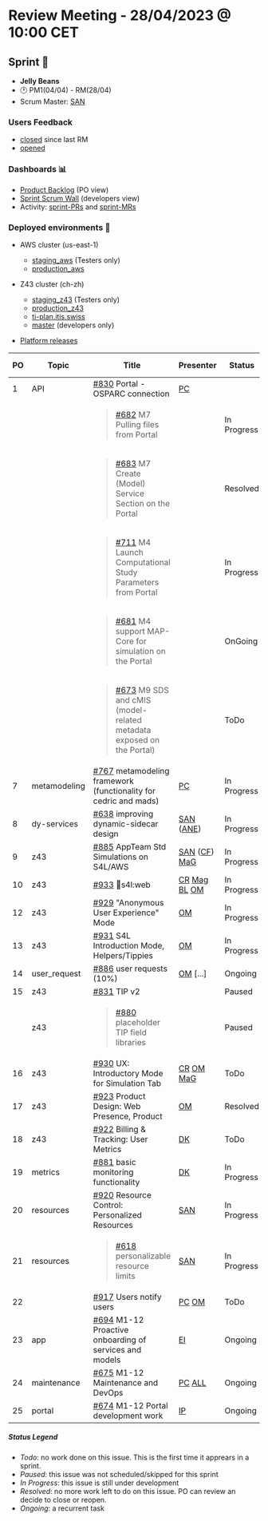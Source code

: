 # Review Meeting - 28/04/2023 @ 10:00 CET

## Sprint 🏃
- **Jelly Beans**
- 🕐 PM1(04/04) - RM(28/04)
- Scrum Master: [SAN]

### Users Feedback

- [closed](https://github.com/issues?q=is%3Aissue+user%3AITISFoundation+archived%3Afalse+is%3Aclosed+label%3AFeedback+closed%3A%3E2023-03-30+) since last RM
- [opened](https://github.com/ITISFoundation/osparc-issues/issues?q=is%3Aissue+is%3Aopen+sort%3Areactions)

### Dashboards 📊

- [Product Backlog](https://github.com/orgs/ITISFoundation/projects/3) (PO view)
- [Sprint Scrum Wall](https://github.com/orgs/ITISFoundation/projects/9) (developers view)
- Activity: [sprint-PRs](https://github.com/pulls?q=is%3Apr+user%3AITISFoundation+archived%3Afalse+milestone%3A%22Jelly+Beans%22) and [sprint-MRs](https://git.speag.com/groups/oSparc/-/merge_requests)

### Deployed environments 🚀

- AWS cluster (us-east-1)
  - [staging_aws](https://staging.osparc.io) (Testers only)
  - [production_aws](https://osparc.io)
- Z43 cluster (ch-zh)
  - [staging_z43](http://osparc-staging.speag.com) (Testers only)
  - [production_z43](http://osparc.speag.com)
  - [ti-plan.itis.swiss](http://ti-plan.itis.swiss)
  - [master](https://osparc-master.speag.com) (developers only)

- [Platform releases](https://github.com/ITISFoundation/osparc-simcore/releases)

| PO  | Topic        | Title                                                                             | Presenter | Status      | Start-Time | Duration |
| --- | ------------ | --------------------------------------------------------------------------------- | --------- | ----------- | ---------- | -------- |
| 1   | API          | [#830] Portal - OSPARC connection                                                 | [PC]      |             |            |        |
|     |              | <blockquote>[#682] M7 Pulling files from Portal</blockquote>                             |           | In Progress |            |   3'         |
|     |              | <blockquote>[#683] M7 Create (Model) Service Section on the Portal</blockquote>          |           | Resolved    |            |   1'      |
|     |              | <blockquote>[#711] M4 Launch Computational Study Parameters from Portal</blockquote>     |           | In Progress |            |   2'       |
|     |              | <blockquote>[#681] M4 support MAP-Core for simulation on the Portal</blockquote>         |           | OnGoing     |            |   1'      |
|     |              | <blockquote>[#673] M9 SDS and cMIS (model-related metadata exposed on the Portal)</blockquote> |     | ToDo        |            |   1'       |
| 7   | metamodeling | [#767] metamodeling framework (functionality for cedric and mads)                 | [PC]      | In Progress |            |    4'      |
| 8   | dy-services  | [#638] improving dynamic-sidecar design                                           | [SAN] ([ANE])     | In Progress |            |     2'     |
| 9   | z43          | [#885] AppTeam Std Simulations on S4L/AWS                                         | [SAN] ([CF]) [MaG] | In Progress | |    2'      |
| 10  | z43          | [#933] 🚀s4l:web                                                                 | [CR] [Mag] [BL] [OM] | In Progress  | | CR(+BL): 8'         |
| 12  | z43          | [#929] "Anonymous User Experience" Mode                                           | [OM]      | In Progress |            |    2'    |
| 13  | z43          | [#931] S4L Introduction Mode, Helpers/Tippies                                     | [OM]      | In Progress |            |    3'    |
| 14  | user_request | [#886] user requests (10%)                                                        | [OM] [...]| Ongoing     |            |    5'    |
| 15   | z43          | [#831] TIP v2                                                                    |           | Paused      |            |        |
|   | z43          | <blockquote>[#880] placeholder TIP field libraries</blockquote>                     |           | Paused      |            |       |
| 16 | z43         | [#930] UX: Introductory Mode for Simulation Tab | [CR] [OM] [MaG] | ToDo |  |   |
| 17 | z43         | [#923] Product Design: Web Presence, Product                                        | [OM]      | Resolved    |            | 3'      |
| 18 | z43         | [#922] Billing & Tracking: User Metrics | [DK] | ToDo | | |
| 19  | metrics      | [#881] basic monitoring functionality                                             | [DK]      | In Progress |            |        |
| 20  | resources    | [#920] Resource Control: Personalized Resources | [SAN] | In Progress | | 0' |
| 21  | resources    | <blockquote>[#618] personalizable resource limits</blockquote>                                             | [SAN]     | In Progress |            | 1'       |
| 22  |              | [#917] Users notify users | [PC] [OM] | ToDo | | 0' |
| 23  | app          | [#694] M1-12 Proactive onboarding of services and models                          | [EI]      | Ongoing     |            |   5'    |
| 24  | maintenance  | [#675] M1-12 Maintenance and DevOps                                               | [PC] [ALL] | Ongoing    |           |   3'+2'     |
| 25  | portal       | [#674] M1-12 Portal development work                                              | [IP]      | Ongoing     |            |        |





##### Status Legend

- _Todo_: no work done on this issue. This is the first time it apprears in a sprint.
- _Paused_: this issue was not scheduled/skipped for this sprint
- _In Progress_: this issue is still under development
- _Resolved_: no more work left to do on this issue. PO can review an decide to close or reopen.
- _Ongoing_: a recurrent task

[online]: http://status.osparc.io/
[operational]: https://git.speag.com/oSparc/e2e-testing/-/pipelines
[performant]: https://git.speag.com/oSparc/e2e-portal-testing/-/pipelines


[#355]: https://github.com/ITISFoundation/osparc-issues/issues/355
[#618]: https://github.com/ITISFoundation/osparc-issues/issues/618
[#638]: https://github.com/ITISFoundation/osparc-issues/issues/638
[#654]: https://github.com/ITISFoundation/osparc-issues/issues/654
[#657]: https://github.com/ITISFoundation/osparc-issues/issues/657
[#668]: https://github.com/ITISFoundation/osparc-issues/issues/668
[#673]: https://github.com/ITISFoundation/osparc-issues/issues/673
[#674]: https://github.com/ITISFoundation/osparc-issues/issues/674
[#675]: https://github.com/ITISFoundation/osparc-issues/issues/675
[#676]: https://github.com/ITISFoundation/osparc-issues/issues/676
[#681]: https://github.com/ITISFoundation/osparc-issues/issues/681
[#682]: https://github.com/ITISFoundation/osparc-issues/issues/682
[#683]: https://github.com/ITISFoundation/osparc-issues/issues/683
[#693]: https://github.com/ITISFoundation/osparc-issues/issues/693
[#694]: https://github.com/ITISFoundation/osparc-issues/issues/694
[#711]: https://github.com/ITISFoundation/osparc-issues/issues/711
[#740]: https://github.com/ITISFoundation/osparc-issues/issues/740
[#741]: https://github.com/ITISFoundation/osparc-issues/issues/741
[#765]: https://github.com/ITISFoundation/osparc-issues/issues/765
[#766]: https://github.com/ITISFoundation/osparc-issues/issues/766
[#767]: https://github.com/ITISFoundation/osparc-issues/issues/767
[#793]: https://github.com/ITISFoundation/osparc-issues/issues/793
[#829]: https://github.com/ITISFoundation/osparc-issues/issues/829
[#830]: https://github.com/ITISFoundation/osparc-issues/issues/830
[#831]: https://github.com/ITISFoundation/osparc-issues/issues/831
[#878]: https://github.com/ITISFoundation/osparc-issues/issues/878
[#879]: https://github.com/ITISFoundation/osparc-issues/issues/879
[#880]: https://github.com/ITISFoundation/osparc-issues/issues/880
[#881]: https://github.com/ITISFoundation/osparc-issues/issues/881
[#885]: https://github.com/ITISFoundation/osparc-issues/issues/885
[#886]: https://github.com/ITISFoundation/osparc-issues/issues/886
[#917]: https://github.com/ITISFoundation/osparc-issues/issues/917
[#920]: https://github.com/ITISFoundation/osparc-issues/issues/920
[#922]: https://github.com/ITISFoundation/osparc-issues/issues/922
[#923]: https://github.com/ITISFoundation/osparc-issues/issues/923
[#929]: https://github.com/ITISFoundation/osparc-issues/issues/929
[#930]: https://github.com/ITISFoundation/osparc-issues/issues/930
[#931]: https://github.com/ITISFoundation/osparc-issues/issues/931
[#933]: https://github.com/ITISFoundation/osparc-issues/issues/933


[MD]:https://github.com/matusdrobuliak66
[ALL]:https://github.com/Surfict
[ANE]:https://github.com/GitHK
[BL]:https://github.com/dyollb
[CR]:https://github.com/colinRawlings
[DK]:https://github.com/mrnicegyu11
[EI]:https://github.com/elisabettai
[IP]:https://github.com/ignapas
[MaG]:https://github.com/mguidon
[OM]:https://github.com/odeimaiz
[PC]:https://github.com/pcrespov
[SAN]:https://github.com/sanderegg
[EO]:https://github.com/eofli
[MB]:https://github.com/BouldiMelina
[CF]:https://github.com/cosfor1
[HBS]:https://github.com/habz-bs
